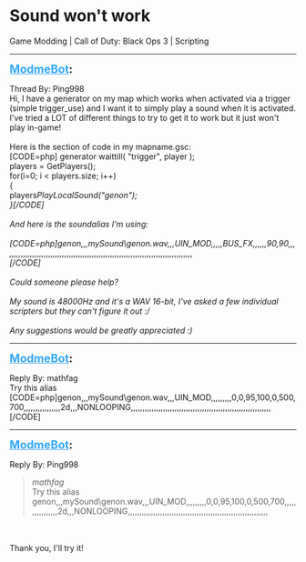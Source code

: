 # Sound won't work
Game Modding | Call of Duty: Black Ops 3 | Scripting

---
<strong style="font-size: 1.4em;"><span style="text-decoration: underline;text-decoration-color: #34a7f9;"><span style="color:#34a7f9;">ModmeBot</span></span>:</strong>

<p>Thread By: Ping998<br />Hi, I have a generator on my map which works when activated via a trigger (simple trigger_use) and I want it to simply play a sound when it is activated. I&#39;ve tried a LOT of different things to try to get it to work but it just won&#39;t play in-game!<br /> <br />Here is the section of code in my mapname.gsc:<br />[CODE=php]	generator waittill( &quot;trigger&quot;, player );<br />	players = GetPlayers();<br />	for(i=0; i &lt; players.size; i++)<br />	{<br />		players<em>PlayLocalSound(&quot;genon&quot;);<br />	}[/CODE]<br /> <br />And here is the soundalias I&#39;m using:<br /> <br />[CODE=php]genon,,,mySound\genon.wav,,,UIN_MOD,,,,,BUS_FX,,,,,,90,90,,,,,,,,,,,,,,,,,,,,,,,,,,,,,,,,,,,,,,,,,,,,,,,,,,,,,,,,,,,,,,,,,,,,,,,,,,,,,,,,,,,<br />[/CODE]<br /> <br />Could someone please help?<br /> <br />My sound is 48000Hz and it&#39;s a WAV 16-bit, I&#39;ve asked a few individual scripters but they can&#39;t figure it out :/<br /> <br />Any suggestions would be greatly appreciated :)</em></p>

---
<strong style="font-size: 1.4em;"><span style="text-decoration: underline;text-decoration-color: #34a7f9;"><span style="color:#34a7f9;">ModmeBot</span></span>:</strong>

<p>Reply By: mathfag<br />Try this alias<br />[CODE=php]genon,,,mySound\genon.wav,,,UIN_MOD,,,,,,,,,0,0,95,100,0,500,700,,,,,,,,,,,,,,,,2d,,,NONLOOPING,,,,,,,,,,,,,,,,,,,,,,,,,,,,,,,,,,,,,,,,,,,,,,,,,,,,,,,,,,,,,<br />[/CODE]</p>

---
<strong style="font-size: 1.4em;"><span style="text-decoration: underline;text-decoration-color: #34a7f9;"><span style="color:#34a7f9;">ModmeBot</span></span>:</strong>

<p>Reply By: Ping998<br /><blockquote><em>mathfag</em><br />Try this alias genon,,,mySound\genon.wav,,,UIN_MOD,,,,,,,,,0,0,95,100,0,500,700,,,,,,,,,,,,,,,,2d,,,NONLOOPING,,,,,,,,,,,,,,,,,,,,,,,,,,,,,,,,,,,,,,,,,,,,,,,,,,,,,,,,,,,,,</blockquote><br /> <br />Thank you, I&#39;ll try it!</p>
